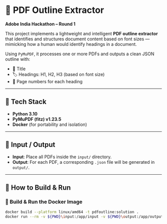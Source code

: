 # 🧠 PDF Outline Extractor
**Adobe India Hackathon – Round 1**

This project implements a lightweight and intelligent **PDF outline extractor** that identifies and structures document content based on font sizes — mimicking how a human would identify headings in a document.

Using `PyMuPDF`, it processes one or more PDFs and outputs a clean JSON outline with:
- 📌 Title
- 🏷️ Headings: H1, H2, H3 (based on font size)
- 📄 Page numbers for each heading

---

## 🧰 Tech Stack

- **Python 3.10**
- **PyMuPDF (fitz) v1.23.5**
- **Docker** (for portability and isolation)

---

## 📂 Input / Output

- **Input**: Place all PDFs inside the `input/` directory.
- **Output**: For each PDF, a corresponding `.json` file will be generated in `output/`.

---

## 🐳 How to Build & Run

### 🔧 Build  & Run the Docker Image
```bash
docker build --platform linux/amd64 -t pdfoutline:solution .
docker run --rm -v ${PWD}\input:/app/input -v ${PWD}\output:/app/output --network none pdfoutline:solution

